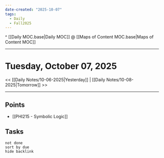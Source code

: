 ```yaml
---
date-created: "2025-10-07"
tags:
  - Daily
  - Fall2025
---
```

^ [[Daily MOC.base|Daily MOC]]
@ [[Maps of Content MOC.base|Maps of Content MOC]]

---
# Tuesday, October 07, 2025
<< [[Daily Notes/10-06-2025|Yesterday]] | [[Daily Notes/10-08-2025|Tomorrow]] >>

---
## Points
- [[PHI215 - Symbolic Logic]]

## Tasks
```tasks
not done
sort by due
hide backlink
```
